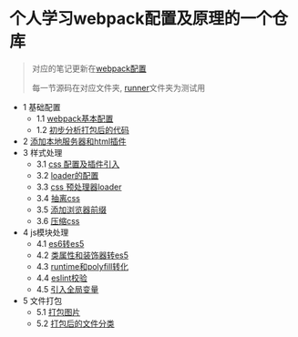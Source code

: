 # 个人学习webpack配置及原理的一个仓库

> 对应的笔记更新在[webpack配置](https://www.yuque.com/tokido/inza6t)
> 
> 每一节源码在对应文件夹, [runner](./runner)文件夹为测试用

* 1 基础配置
   * 1.1 [webpack基本配置](https://www.yuque.com/tokido/inza6t/ubrmhr)
   * 1.2 [初步分析打包后的代码](https://www.yuque.com/tokido/inza6t/uagm3f)
* 2 [添加本地服务器和html插件](https://www.yuque.com/tokido/inza6t/vdf1g8)
* 3 样式处理
  * 3.1 [css 配置及插件引入](https://www.yuque.com/tokido/inza6t/mwt4fp)
  * 3.2 [loader的配置](https://www.yuque.com/tokido/inza6t/bnbgug)
  * 3.3 [css 预处理器loader](https://www.yuque.com/tokido/inza6t/sq3qsf)
  * 3.4 [抽离css](https://www.yuque.com/tokido/inza6t/ts7oyw)
  * 3.5 [添加浏览器前缀](https://www.yuque.com/tokido/inza6t/cpoody)
  * 3.6 [压缩css](https://www.yuque.com/tokido/inza6t/sycmss)
* 4 js模块处理
  * 4.1 [es6转es5](https://www.yuque.com/tokido/inza6t/bpb9g5)
  * 4.2 [类属性和装饰器转es5](https://www.yuque.com/tokido/inza6t/qsls1p)
  * 4.3 [runtime和polyfill转化](https://www.yuque.com/tokido/inza6t/uis4lb)
  * 4.4 [eslint校验](https://www.yuque.com/tokido/inza6t/uynf66)
  * 4.5 [引入全局变量](https://www.yuque.com/tokido/inza6t/ffk0qm)
* 5 文件打包
  * 5.1 [打包图片](https://www.yuque.com/tokido/inza6t/zii4ty)
  * 5.2 [打包后的文件分类](https://www.yuque.com/tokido/inza6t/zn7i5d)